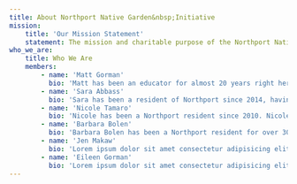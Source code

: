 ```yaml
---
title: About Northport Native Garden&nbsp;Initiative
mission:
    title: 'Our Mission Statement'
    statement: The mission and charitable purpose of the Northport Native Garden Initiative Inc. is to provide individuals, organizations, and municipalities within the Northport-East Northport and surrounding communities with the knowledge to implement ecological practices to benefit the local ecosystem and to provide resources, support, and tools to empower individuals and entities to contribute to the health of the local environment.
who_we_are:
    title: Who We Are
    members:
        - name: 'Matt Gorman'
          bio: 'Matt has been an educator for almost 20 years right here in Northport. His interest in native gardening started many years ago when by adding just a few native plants into his yard, he noticed a significant increase in pollinator and wildlife activity surrounding his property. Matt notes Doug Tallamy as an inspiration in his shift in how he views not only his own landscape, but how we approach residential landscapes as a whole. Matt is able to merge another passion of his, photography, with the incorporation of native plant species into his landscape. Matt has enjoyed photographing native blooms, pollinators, and other wildlife for many years.'
        - name: 'Sara Abbass'
          bio: 'Sara has been a resident of Northport since 2014, having lived in several areas of NY and Wisconsin prior. The experience from living in the Midwest contributed significantly to Sara’s interests in biodiversity and specifically what she learned about the restorative efforts throughout the Great Lakes system. You might say her love of plants started a lot earlier than her time in the Midwest, as the only thing she asked for as a 10th birthday gift was a Weeping Willow tree! Sara now designs native landscapes for both residential and commercial properties.'
        - name: 'Nicole Tamaro'
          bio: 'Nicole has been a Northport resident since 2010. Nicole’s early experience with working in the farm industry helped to establish her interest in finding that balance between productive farming practices in a necessary industry, while maintaining environmental responsibility. This led to a greater discovery of the impact of native plants within our living landscape. She started incorporating natives into her garden landscape with milkweeds to support Monarch butterflies. After seeing the quick benefit of those few natives, she soon became more passionate about biodiversity.'
        - name: 'Barbara Bolen'
          bio: 'Barbara Bolen has been a Northport resident for over 30 years. She is a long-time vegetable gardener and her front-yard organic garden had more than its 15 minutes of fame as it was featured in several media outlets, both local and tristate. She is also an avid environmentalist as she realizes the dire need for all of us to be engaging in behaviors that protect our beautiful planet. It wasn’t until she attended her first NNGI lecture that she learned how her two passions intersect in a crucial way. Since then she has been completely hooked – adding native plants to her property and her community garden plot. Barbara was thrilled when she was asked by the three founders to join the NNGI board. She has been enjoying every moment of working alongside these native plant ‘rock stars’ to fulfill the mission of NNGI.'
        - name: 'Jen Makaw'
          bio: 'Lorem ipsum dolor sit amet consectetur adipisicing elit. Est recusandae sapiente sit voluptatum nulla autem, in reprehenderit, corrupti sint, reiciendis ex veniam maiores harum ut vitae doloribus. Nemo, tempora nulla. Lorem ipsum dolor sit amet consectetur adipisicing elit. Dolorem quas reprehenderit architecto neque fugit beatae, officia sunt. Sequi quo, sed amet quia molestiae ducimus illo dolorum fugit earum dolorem explicabo!'
        - name: 'Eileen Gorman'
          bio: 'Lorem ipsum dolor sit amet consectetur adipisicing elit. Est recusandae sapiente sit voluptatum nulla autem, in reprehenderit, corrupti sint, reiciendis ex veniam maiores harum ut vitae doloribus. Nemo, tempora nulla. Lorem ipsum dolor sit amet consectetur adipisicing elit. Dolorem quas reprehenderit architecto neque fugit beatae, officia sunt. Sequi quo, sed amet quia molestiae ducimus illo dolorum fugit earum dolorem explicabo!'
---
```

